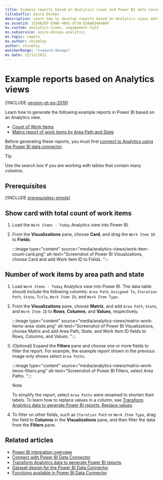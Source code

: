 ```yaml
---
title: Example reports based on Analytics views and Power BI data connector
titleSuffix: Azure DevOps   
description: Learn how to develop reports based on Analytics views data when using the Power BI Data Connector.
ms.assetid: 3356B3EF-E9AB-4B42-8738-E58AA34A4B4F
ms.custom: analytics-views, engagement-fy23 
ms.subservice: azure-devops-analytics
ms.topic: sample
ms.author: chcomley
author: chcomley
monikerRange: "<=azure-devops"
ms date: 12/13/2022
---
```


# Example reports based on Analytics views

[!INCLUDE [version-gt-eq-2019](../../includes/version-gt-eq-2019.md)]

Learn how to generate the following example reports in Power BI based on an Analytics view.  

- [Count of Work Items](#number-of-work-items)  
- [Matrix report of work items by Area Path and State](#number-of-work-items-by-area-path-and-state)  

Before generating these reports, you must first [connect to Analytics using the Power BI data connector](data-connector-connect.md). 

> [!TIP]  
> Use the search box if you are working with tables that contain many columns.

## Prerequisites

[!INCLUDE [prerequisites-simple](../includes/analytics-prerequisites-simple.md)]

<a id="number-of-work-items"></a>

## Show card with total count of work items

1. Load the `Work Items - Today` Analytics view into Power BI.  

2. From the **Visualizations** pane, choose **Card**, and drag the `Work Item ID` to **Fields**.    

	:::image type="content" source="media/analytics-views/work-item-count-card.png" alt-text="Screenshot of Power BI Visualizations, choose Card and add Work Item ID to Fields. ":::

## Number of work items by area path and state

1. Load `Work Items - Today` Analytics view into Power BI. The data table should include the following columns: `Area Path`, `Assigned To`, `Iteration Path`, `State`, `Title`, `Work Item ID`, and `Work Item Type`.  

2. From the **Visualizations** pane, choose **Matrix**, and add `Area Path`, `State`, and `Work Item ID` to **Rows**, **Columns**, and **Values**, respectively. 

	:::image type="content" source="media/analytics-views/matrix-work-items-area-state.png" alt-text="Screenshot of Power BI Visualizations, choose Matrix and add Area Path, State, and Work Item ID fields to Rows, Columns, and Values. "::: 

1. (Optional) Expand the **Filters** pane and choose one or more fields to filter the report. For example, the example report shown in the previous image only shows select `Area Paths`. 

	:::image type="content" source="media/analytics-views/matrix-work-items-filters.png" alt-text="Screenshot of Power BI Filters, select Area Paths. "::: 

	> [!NOTE]   
	> To simplify the report, select `Area Paths` were renamed to shorten their labels. To learn how to replace values in a column, see [Transform Analytics data to generate Power BI reports, Replace values](transform-analytics-data-report-generation.md#replace-null-values). 

1. To filter on other fields, such as `Iteration Path` or `Work Item Type`, drag the field to **Columns** in the **Visualizations** pane, and then filter the data from the **Filters** pane.

 
## Related articles 

- [Power BI integration overview](overview.md) 
- [Connect with Power BI Data Connector](./data-connector-connect.md)
- [Transform Analytics data to generate Power BI reports](transform-analytics-data-report-generation.md).   
- [Dataset design for the Power BI Data Connector](data-connector-dataset.md) 
- [Functions available in Power BI Data Connector](data-connector-functions.md) 
